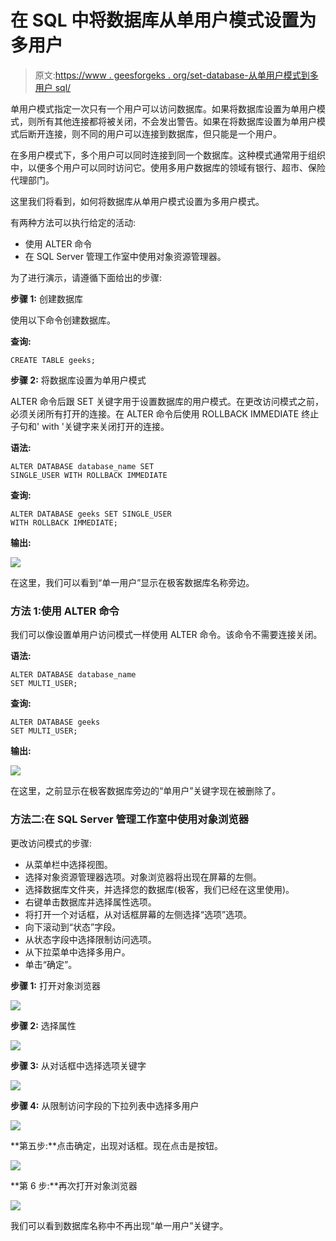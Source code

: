 # 在 SQL 中将数据库从单用户模式设置为多用户

> 原文:[https://www . geesforgeks . org/set-database-从单用户模式到多用户 sql/](https://www.geeksforgeeks.org/set-database-from-single-user-mode-to-multi-user-in-sql/)

单用户模式指定一次只有一个用户可以访问数据库。如果将数据库设置为单用户模式，则所有其他连接都将被关闭，不会发出警告。如果在将数据库设置为单用户模式后断开连接，则不同的用户可以连接到数据库，但只能是一个用户。

在多用户模式下，多个用户可以同时连接到同一个数据库。这种模式通常用于组织中，以便多个用户可以同时访问它。使用多用户数据库的领域有银行、超市、保险代理部门。

这里我们将看到，如何将数据库从单用户模式设置为多用户模式。

有两种方法可以执行给定的活动:

*   使用 ALTER 命令
*   在 SQL Server 管理工作室中使用对象资源管理器。

为了进行演示，请遵循下面给出的步骤:

**步骤 1:** 创建数据库

使用以下命令创建数据库。

**查询:**

```
CREATE TABLE geeks;
```

**步骤 2:** 将数据库设置为单用户模式

ALTER 命令后跟 SET 关键字用于设置数据库的用户模式。在更改访问模式之前，必须关闭所有打开的连接。在 ALTER 命令后使用 ROLLBACK IMMEDIATE 终止子句和' with '关键字来关闭打开的连接。

**语法:**

```
ALTER DATABASE database_name SET 
SINGLE_USER WITH ROLLBACK IMMEDIATE
```

**查询:**

```
ALTER DATABASE geeks SET SINGLE_USER
WITH ROLLBACK IMMEDIATE;
```

**输出:**

![](img/08367d84c559c405adc19decbdae0d07.png)

在这里，我们可以看到“单一用户”显示在极客数据库名称旁边。

### **方法 1:使用 ALTER 命令**

我们可以像设置单用户访问模式一样使用 ALTER 命令。该命令不需要连接关闭。

**语法:**

```
ALTER DATABASE database_name 
SET MULTI_USER;
```

**查询:**

```
ALTER DATABASE geeks
SET MULTI_USER;
```

**输出:**

![](img/574f94f2492d371aacdfc6f9e6c6ecd3.png)

在这里，之前显示在极客数据库旁边的“单用户”关键字现在被删除了。

### **方法二:在 SQL Server 管理工作室中使用对象浏览器**

更改访问模式的步骤:

*   从菜单栏中选择视图。
*   选择对象资源管理器选项。对象浏览器将出现在屏幕的左侧。
*   选择数据库文件夹，并选择您的数据库(极客，我们已经在这里使用)。
*   右键单击数据库并选择属性选项。
*   将打开一个对话框，从对话框屏幕的左侧选择“选项”选项。
*   向下滚动到“状态”字段。
*   从状态字段中选择限制访问选项。
*   从下拉菜单中选择多用户。
*   单击“确定”。

**步骤 1:** 打开对象浏览器

![](img/9003b654c82d33ff4467b9cddf8bd442.png)

**步骤 2:** 选择属性

![](img/36618c72db0a81069d280c1d4cc5396a.png)

**步骤 3:** 从对话框中选择选项关键字

![](img/62b179b8bda1985db9c280428d47679e.png)

**步骤 4:** 从限制访问字段的下拉列表中选择多用户

![](img/45890f84171f9252abffabdf61c44371.png)

**第五步:**点击确定，出现对话框。现在点击是按钮。

![](img/febb67bb326c51d4d8e9f0b6da70996a.png)

**第 6 步:**再次打开对象浏览器

![](img/d01d068a07e3d11985898016de9b31b0.png)

我们可以看到数据库名称中不再出现“单一用户”关键字。